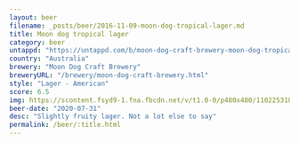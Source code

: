 ```yaml
---
layout: beer
filename: _posts/beer/2016-11-09-moon-dog-tropical-lager.md
title: Moon dog tropical lager
category: beer
untappd: "https://untappd.com/b/moon-dog-craft-brewery-moon-dog-tropical-lager/3867671"
country: "Australia"
brewery: "Moon Dog Craft Brewery"
breweryURL: "/brewery/moon-dog-craft-brewery.html"
style: "Lager - American"
score: 6.5
img: https://scontent.fsyd9-1.fna.fbcdn.net/v/t1.0-0/p480x480/110225318_10158492319593745_3089714769951538417_o.jpg?_nc_cat=111&_nc_sid=0be424&_nc_ohc=DHcl_Glv95cAX9xqjVF&_nc_ht=scontent.fsyd9-1.fna&tp=6&oh=dbc8cb27149a5169b78eecc54b7ab9a2&oe=5F931A08
beer-date: "2020-07-31"
desc: "Slightly fruity lager. Not a lot else to say"
permalink: /beer/:title.html
---
```


